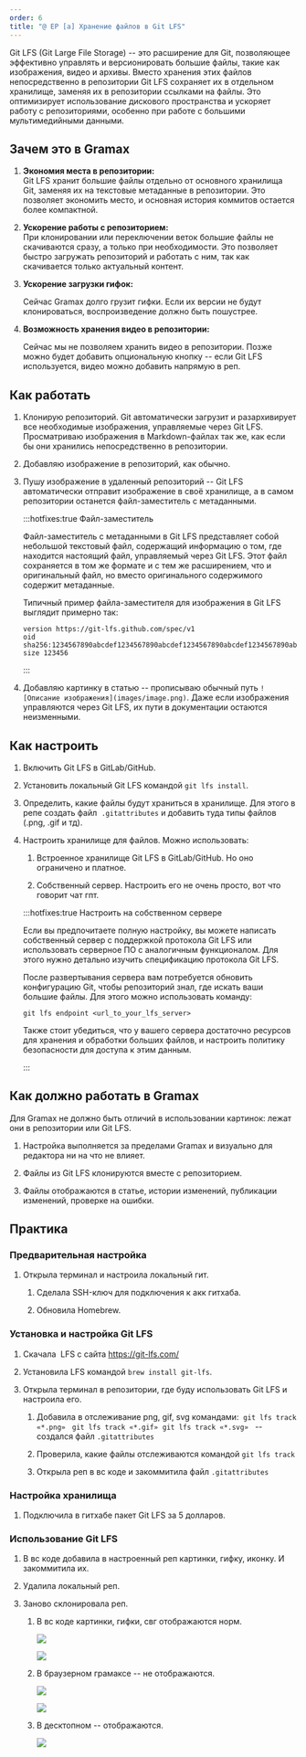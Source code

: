 ```yaml
---
order: 6
title: "@ EP [a] Хранение файлов в Git LFS"
---
```


Git LFS (Git Large File Storage) -- это расширение для Git, позволяющее эффективно управлять и версионировать большие файлы, такие как изображения, видео и архивы. Вместо хранения этих файлов непосредственно в репозитории Git LFS сохраняет их в отдельном хранилище, заменяя их в репозитории ссылками на файлы. Это оптимизирует использование дискового пространства и ускоряет работу с репозиториями, особенно при работе с большими мультимедийными данными.

## Зачем это в Gramax

1. **Экономия места в репозитории:**\
   Git LFS хранит большие файлы отдельно от основного хранилища Git, заменяя их на текстовые метаданные в репозитории. Это позволяет экономить место, и основная история коммитов остается более компактной.

2. **Ускорение работы с репозиторием:**\
   При клонировании или переключении веток большие файлы не скачиваются сразу, а только при необходимости. Это позволяет быстро загружать репозиторий и работать с ним, так как скачивается только актуальный контент.

3. **Ускорение загрузки гифок:**

   Сейчас Gramax долго грузит гифки. Если их версии не будут клонироваться, воспроизведение должно быть пошустрее.

4. **Возможность хранения видео в репозитории:**

   Сейчас мы не позволяем хранить видео в репозитории. Позже можно будет добавить опциональную кнопку -- если Git LFS используется, видео можно добавить напрямую в реп.

## Как работать

1. Клонирую репозиторий. Git автоматически загрузит и разархивирует все необходимые изображения, управляемые через Git LFS. Просматриваю изображения в Markdown-файлах так же, как если бы они хранились непосредственно в репозитории.

2. Добавляю изображение в репозиторий, как обычно.

3. Пушу изображение в удаленный репозиторий -- Git LFS автоматически отправит изображение в своё хранилище, а в самом репозитории останется файл-заместитель с метаданными.

   :::hotfixes:true Файл-заместитель

   Файл-заместитель с метаданными в Git LFS представляет собой небольшой текстовый файл, содержащий информацию о том, где находится настоящий файл, управляемый через Git LFS. Этот файл сохраняется в том же формате и с тем же расширением, что и оригинальный файл, но вместо оригинального содержимого содержит метаданные.

   Типичный пример файла-заместителя для изображения в Git LFS выглядит примерно так:

   ```
   version https://git-lfs.github.com/spec/v1
   oid sha256:1234567890abcdef1234567890abcdef1234567890abcdef1234567890abcdef
   size 123456
   ```

   :::

4. Добавляю картинку в статью -- прописываю обычный путь `![Описание изображения](images/image.png)`. Даже если изображения управляются через Git LFS, их пути в документации остаются неизменными.

## Как настроить

1. Включить Git LFS в GitLab/GitHub.

2. Установить локальный Git LFS командой `git lfs install`.

3. Определить, какие файлы будут храниться в хранилище. Для этого в репе создать файл  `.gitattributes` и добавить туда типы файлов (.png, .gif и тд).

4. Настроить хранилище для файлов. Можно использовать:

   1. Встроенное хранилище Git LFS в GitLab/GitHub. Но оно ограничено и платное.

   2. Собственный сервер. Настроить его не очень просто, вот что говорит чат гпт.

   :::hotfixes:true Настроить на собственном сервере

   Если вы предпочитаете полную настройку, вы можете написать собственный сервер с поддержкой протокола Git LFS или использовать серверное ПО с аналогичным функционалом. Для этого нужно детально изучить спецификацию протокола Git LFS.

   После развертывания сервера вам потребуется обновить конфигурацию Git, чтобы репозиторий знал, где искать ваши большие файлы. Для этого можно использовать команду:

   ```
   git lfs endpoint <url_to_your_lfs_server>
   ```

   Также стоит убедиться, что у вашего сервера достаточно ресурсов для хранения и обработки больших файлов, и настроить политику безопасности для доступа к этим данным.

   :::

## Как должно работать в Gramax

Для Gramax не должно быть отличий в использовании картинок: лежат они в репозитории или Git LFS.

1. Настройка выполняется за пределами Gramax и визуально для редактора ни на что не влияет.

2. Файлы из Git LFS клонируются вместе с репозиторием.

3. Файлы отображаются в статье, истории изменений, публикации изменений, проверке на ошибки.

## Практика

### Предварительная настройка

1. Открыла терминал и настроила локальный гит.

   1. Сделала SSH-ключ для подключения к акк гитхаба.

   2. Обновила Homebrew.

### Установка и настройка Git LFS

1. Скачала  LFS с сайта <https://git-lfs.com/>

2. Установила LFS командой `brew install git-lfs`.

3. Открыла терминал в репозитории, где буду использовать Git LFS и настроила его.

   1. Добавила в отслеживание png, gif, svg командами:  `git lfs track «*.png»`   `git lfs track «*.gif»`  `git lfs track «*.svg»`   -- создался файл `.gitattributes`

   2. Проверила, какие файлы отслеживаются командой `git lfs track`

   3. Открыла реп в вс коде и закоммитила файл `.gitattributes`

### Настройка хранилища

1. Подключила в гитхабе пакет Git LFS за 5 долларов.

### Использование Git LFS

1. В вс коде добавила в настроенный реп картинки, гифку, иконку. И закоммитила их.

2. Удалила локальный реп.

3. Заново склонировала реп.

   1. В вс коде картинки, гифки, свг отображаются норм.

      ![](./ep-a-khranenie-faylov-v-git-lsf-2.png)

      ![](./ep-a-khranenie-faylov-v-git-lsf.png)

   2. В браузерном грамаксе -- не отображаются.

      ![](./ep-a-khranenie-faylov-v-git-lsf-3.png)

      ![](./ep-a-khranenie-faylov-v-git-lsf-4.png)

   3. В десктопном -- отображаются.

      ![](./ep-a-khranenie-faylov-v-git-lsf-5.png)
